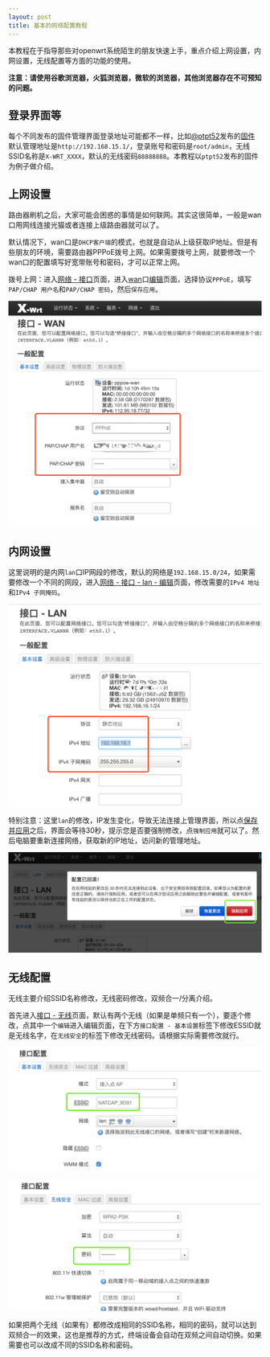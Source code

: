 ```yaml
---
layout: post
title: 基本的网络配置教程
---
```


本教程在于指导那些对openwrt系统陌生的朋友快速上手，重点介绍上网设置，内网设置，无线配置等方面的功能的使用。

**注意：请使用谷歌浏览器，火狐浏览器，微软的浏览器，其他浏览器存在不可预知的问题。**

## 登录界面等
每个不同发布的固件管理界面登录地址可能都不一样，比如[@ptpt52](https://twitter.com/ptpt52)发布的[固件](https://downloads.x-wrt.com/rom/)默认管理地址是`http://192.168.15.1/`，登录账号和密码是`root/admin`，无线SSID名称是`X-WRT_XXXX`，默认的无线密码`88888888`。本教程以`ptpt52`发布的固件为例子做介绍。

## 上网设置
路由器刷机之后，大家可能会困惑的事情是如何联网。其实这很简单，一般是wan口用网线连接光猫或者连接上级路由器就可以了。

默认情况下，wan口是`DHCP客户端`的模式，也就是自动从上级获取IP地址。但是有些朋友的环境，需要路由器PPPoE拨号上网。如果需要拨号上网，就要修改一个wan口的配置填写好宽带账号和密码，才可以正常上网。

拨号上网：进入[网络 - 接口](#)页面，进入[wan](#)口[编辑](#)页面，选择协议`PPPoE`，填写`PAP/CHAP 用户名`和`PAP/CHAP 密码`，然后`保存应用`。

![](/assets/2019-01-12-net-basic/net-pppoe.png)

## 内网设置
这里说明的是内网`lan`口IP网段的修改，默认的网络是`192.168.15.0/24`，如果需要修改一个不同的网段，进入[网络 - 接口 - lan - 编辑](#)页面，修改需要的`IPv4 地址`和`IPv4 子网掩码`。

![](/assets/2019-01-12-net-basic/net-lan1.png)

特别注意：这里`lan`的修改，IP发生变化，导致无法连接上管理界面，所以点[保存并应用](#)之后，界面会等待30秒，提示您是否要强制修改，点`强制应用`就可以了。然后电脑要重新连接网络，获取新的IP地址，访问新的管理地址。

![](/assets/2019-01-12-net-basic/net-lan-apl.png)

## 无线配置
无线主要介绍SSID名称修改，无线密码修改，双频合一/分离介绍。

首先进入[接口 - 无线](#)页面，默认有两个无线（如果是单频只有一个），要逐个修改，点其中一个`编辑`进入编辑页面，在下方`接口配置 - 基本设置`标签下修改ESSID就是无线名字，在`无线安全`的标签下修改无线密码。请根据实际需要修改就行。

![](/assets/2019-01-12-net-basic/net-wl1.png)

![](/assets/2019-01-12-net-basic/net-wl2.png)

如果把两个无线（如果有）都修改成相同的SSID名称，相同的密码，就可以达到双频合一的效果，这也是推荐的方式，终端设备会自动在双频之间自动切换。如果需要也可以改成不同的SSID名称和密码。
